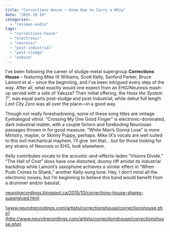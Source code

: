 ```yaml
---
title: "Corrections House – Know How to Carry a Whip"
date: "2015-10-19"
categories: 
  - "reviews-audio"
tags: 
  - "corrections-house"
  - "electronic"
  - "neurosis"
  - "post-industrial"
  - "post-sludge"
  - "yakuza"
---
```


I’ve been following the career of sludge-metal supergroup **Corrections House** – featuring Mike IX Williams, Scott Kelly, Sanford Parker, Bruce Lamont et al – since the beginning, and I’ve been intrigued every step of the way. After all, what exactly would one expect from an EHG/Neurosis mash-up served with a side of Yakuza? Their initial offering, the _Hoax the System_ 7”, was equal parts post-sludge and post-industrial, while debut full length _Last City Zero_ was all over the place—in a good way.

Though not really foreshadowing, some of these song titles are vintage Eyehategod vitriol. “Crossing My One Good Finger” is electronic-dominated, dark industrial matter, with a couple forlorn and foreboding Neurosian passages thrown in for good measure. “White Man’s Gonna Lose” is more Ministry, maybe, or Skinny Puppy, perhaps. Mike IX’s vocals are well suited to this evil mechanical mayhem, I’ll give ‘em that… but for those looking for any strains of Neurosis or EHG, look elsewhere.

Kelly contributes vocals to the acoustic-and-effects-laden “Visions Divide.” “The Hall of Cost” does have one distorted, doomy riff amidst its industrial backdrop while Lamont’s saxophone achieves a similar effect in “When Push Comes to Shank,” another Kelly-sung tune. Hey, I don’t mind all the electronic noises, but I’m beginning to believe this band would benefit from a drummer and/or bassist.

[neurotrecordings.blogspot.ca/2015/10/corrections-house-shares-superglued.html](http://neurotrecordings.blogspot.ca/2015/10/corrections-house-shares-superglued.html)

[www.neurotrecordings.com/artists/correctionshouse/correctionshouse.php](http://www.neurotrecordings.com/artists/correctionshouse/correctionshouse.php)
